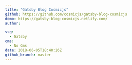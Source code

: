```yaml
---
title: "Gatsby Blog Cosmicjs"
github: https://github.com/cosmicjs/gatsby-blog-cosmicjs
demo: https://gatsby-blog-cosmicjs.netlify.com/
author: 

ssg:
  - Gatsby
cms:
  - No Cms
date: 2018-06-05T18:40:26Z
github_branch: master
---
```

